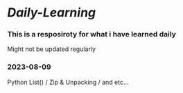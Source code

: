 # ***Daily-Learning***
### This is a resposiroty for what i have learned daily ###
Might not be updated regularly

### 2023-08-09 ###
Python List() / Zip & Unpacking / and etc...
